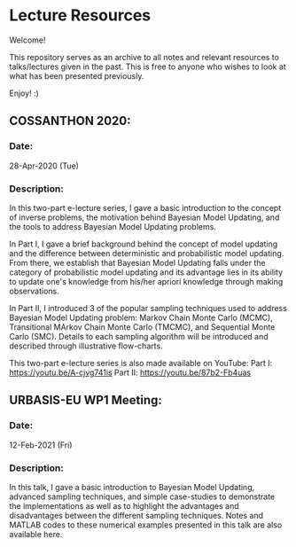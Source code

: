 # Lecture Resources
Welcome! 

This repository serves as an archive to all notes and relevant resources to talks/lectures given in the past. This is free to anyone who wishes to look at what has been presented previously. 

Enjoy! :)

## COSSANTHON 2020:

### Date: 
28-Apr-2020 (Tue)

### Description:
In this two-part e-lecture series, I gave a basic introduction to the concept of inverse problems, the motivation behind Bayesian Model Updating, and the tools to address Bayesian Model Updating problems.

In Part I, I gave a brief background behind the concept of model updating and the difference between deterministic and probabilistic model updating. From there, we establish that Bayesian Model Updating falls under the category of probabilistic model updating and its advantage lies in its ability to update one's knowledge from his/her apriori knowledge through making observations.

In Part II, I introduced 3 of the popular sampling techniques used to address Bayesian Model Updating problem: Markov Chain Monte Carlo (MCMC), Transitional MArkov Chain Monte Carlo (TMCMC), and Sequential Monte Carlo (SMC). Details to each sampling algorithm will be introduced and described through illustrative flow-charts.

This two-part e-lecture series is also made available on YouTube:
Part I: https://youtu.be/A-cjvg741is
Part II: https://youtu.be/87b2-Fb4uas

## URBASIS-EU WP1 Meeting:

### Date: 
12-Feb-2021 (Fri)

### Description:
In this talk, I gave a basic introduction to Bayesian Model Updating, advanced sampling techniques, and simple case-studies to demonstrate the implementations as well as to highlight the advantages and disadvantages between the different sampling techniques. Notes and MATLAB codes to these numerical examples presented in this talk are also available here.

